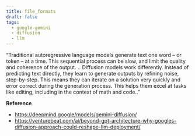 ```yaml
---
title: file_formats
draft: false
tags:
  - google-gemini
  - diffusion
  - llm
---
```


“Traditional autoregressive language models generate text one word – or token – at a time. This sequential process can be slow, and limit the quality and coherence of the output.
..
Diffusion models work differently. Instead of predicting text directly, they learn to generate outputs by refining noise, step-by-step. This means they can iterate on a solution very quickly and error correct during the generation process. This helps them excel at tasks like editing, including in the context of math and code..”



**Reference**
 - https://deepmind.google/models/gemini-diffusion/
 - https://venturebeat.com/ai/beyond-gpt-architecture-why-googles-diffusion-approach-could-reshape-llm-deployment/

